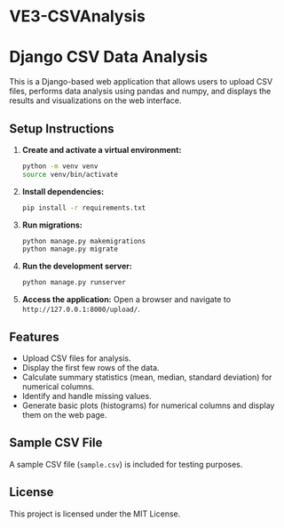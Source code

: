 ﻿# VE3-CSVAnalysis
# Django CSV Data Analysis

This is a Django-based web application that allows users to upload CSV files, performs data analysis using pandas and numpy, and displays the results and visualizations on the web interface.

## Setup Instructions


1. **Create and activate a virtual environment:**
    ```sh
    python -m venv venv
    source venv/bin/activate
    ```

2. **Install dependencies:**
    ```sh
    pip install -r requirements.txt
    ```

3. **Run migrations:**
    ```sh
    python manage.py makemigrations
    python manage.py migrate
    ```

4. **Run the development server:**
    ```sh
    python manage.py runserver
    ```

5. **Access the application:**
    Open a browser and navigate to `http://127.0.0.1:8000/upload/`.

## Features

- Upload CSV files for analysis.
- Display the first few rows of the data.
- Calculate summary statistics (mean, median, standard deviation) for numerical columns.
- Identify and handle missing values.
- Generate basic plots (histograms) for numerical columns and display them on the web page.

## Sample CSV File

A sample CSV file (`sample.csv`) is included for testing purposes.

## License

This project is licensed under the MIT License.
